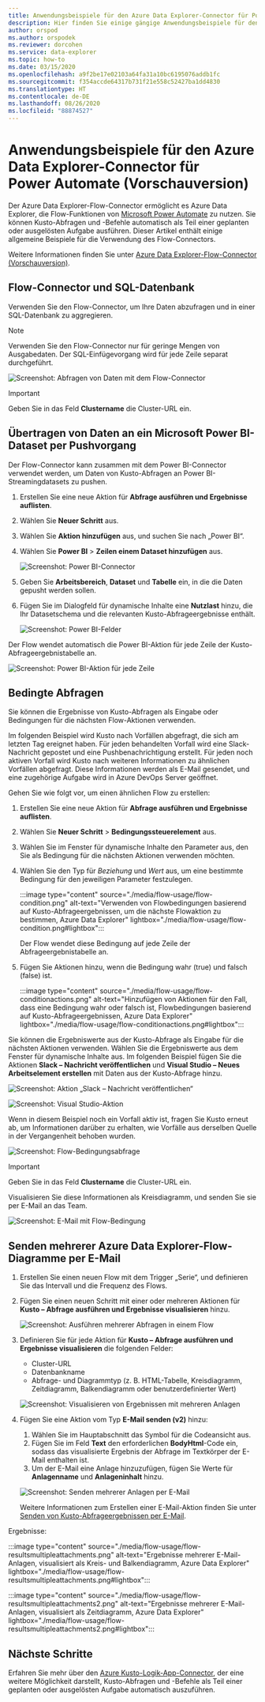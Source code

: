 ```yaml
---
title: Anwendungsbeispiele für den Azure Data Explorer-Connector für Power Automate (Vorschauversion)
description: Hier finden Sie einige gängige Anwendungsbeispiele für den Azure Data Explorer-Connector für Power Automate.
author: orspod
ms.author: orspodek
ms.reviewer: dorcohen
ms.service: data-explorer
ms.topic: how-to
ms.date: 03/15/2020
ms.openlocfilehash: a9f2be17e02103a64fa31a10bc6195076addb1fc
ms.sourcegitcommit: f354accde64317b731f21e558c52427ba1dd4830
ms.translationtype: HT
ms.contentlocale: de-DE
ms.lasthandoff: 08/26/2020
ms.locfileid: "88874527"
---
```

# <a name="usage-examples-for-azure-data-explorer-connector-to-power-automate-preview"></a>Anwendungsbeispiele für den Azure Data Explorer-Connector für Power Automate (Vorschauversion)

Der Azure Data Explorer-Flow-Connector ermöglicht es Azure Data Explorer, die Flow-Funktionen von [Microsoft Power Automate](https://flow.microsoft.com/) zu nutzen. Sie können Kusto-Abfragen und -Befehle automatisch als Teil einer geplanten oder ausgelösten Aufgabe ausführen. Dieser Artikel enthält einige allgemeine Beispiele für die Verwendung des Flow-Connectors.

Weitere Informationen finden Sie unter [Azure Data Explorer-Flow-Connector (Vorschauversion)](flow.md).

## <a name="flow-connector-and-your-sql-database"></a>Flow-Connector und SQL-Datenbank

Verwenden Sie den Flow-Connector, um Ihre Daten abzufragen und in einer SQL-Datenbank zu aggregieren.

> [!Note]
> Verwenden Sie den Flow-Connector nur für geringe Mengen von Ausgabedaten. Der SQL-Einfügevorgang wird für jede Zeile separat durchgeführt. 

![Screenshot: Abfragen von Daten mit dem Flow-Connector](./media/flow-usage/flow-sqlexample.png)

> [!IMPORTANT]
> Geben Sie in das Feld **Clustername** die Cluster-URL ein.

## <a name="push-data-to-a-microsoft-power-bi-dataset"></a>Übertragen von Daten an ein Microsoft Power BI-Dataset per Pushvorgang

Der Flow-Connector kann zusammen mit dem Power BI-Connector verwendet werden, um Daten von Kusto-Abfragen an Power BI-Streamingdatasets zu pushen.

1. Erstellen Sie eine neue Aktion für **Abfrage ausführen und Ergebnisse auflisten**.
1. Wählen Sie **Neuer Schritt** aus.
1. Wählen Sie **Aktion hinzufügen** aus, und suchen Sie nach „Power BI“.
1. Wählen Sie **Power BI** > **Zeilen einem Dataset hinzufügen** aus. 

    ![Screenshot: Power BI-Connector](./media/flow-usage/flow-powerbiconnector.png)

1. Geben Sie **Arbeitsbereich**, **Dataset** und **Tabelle** ein, in die die Daten gepusht werden sollen.
1. Fügen Sie im Dialogfeld für dynamische Inhalte eine **Nutzlast** hinzu, die Ihr Datasetschema und die relevanten Kusto-Abfrageergebnisse enthält.

    ![Screenshot: Power BI-Felder](./media/flow-usage/flow-powerbifields.png)

Der Flow wendet automatisch die Power BI-Aktion für jede Zeile der Kusto-Abfrageergebnistabelle an. 

![Screenshot: Power BI-Aktion für jede Zeile](./media/flow-usage/flow-powerbiforeach.png)

## <a name="conditional-queries"></a>Bedingte Abfragen

Sie können die Ergebnisse von Kusto-Abfragen als Eingabe oder Bedingungen für die nächsten Flow-Aktionen verwenden.

Im folgenden Beispiel wird Kusto nach Vorfällen abgefragt, die sich am letzten Tag ereignet haben. Für jeden behandelten Vorfall wird eine Slack-Nachricht gepostet und eine Pushbenachrichtigung erstellt.
Für jeden noch aktiven Vorfall wird Kusto nach weiteren Informationen zu ähnlichen Vorfällen abgefragt. Diese Informationen werden als E-Mail gesendet, und eine zugehörige Aufgabe wird in Azure DevOps Server geöffnet.

Gehen Sie wie folgt vor, um einen ähnlichen Flow zu erstellen:

1. Erstellen Sie eine neue Aktion für **Abfrage ausführen und Ergebnisse auflisten**.
1. Wählen Sie **Neuer Schritt** > **Bedingungssteuerelement** aus.
1. Wählen Sie im Fenster für dynamische Inhalte den Parameter aus, den Sie als Bedingung für die nächsten Aktionen verwenden möchten.
1. Wählen Sie den Typ für *Beziehung* und *Wert* aus, um eine bestimmte Bedingung für den jeweiligen Parameter festzulegen.

    :::image type="content" source="./media/flow-usage/flow-condition.png" alt-text="Verwenden von Flowbedingungen basierend auf Kusto-Abfrageergebnissen, um die nächste Flowaktion zu bestimmen, Azure Data Explorer" lightbox="./media/flow-usage/flow-condition.png#lightbox":::

    Der Flow wendet diese Bedingung auf jede Zeile der Abfrageergebnistabelle an.
1. Fügen Sie Aktionen hinzu, wenn die Bedingung wahr (true) und falsch (false) ist.

    :::image type="content" source="./media/flow-usage/flow-conditionactions.png" alt-text="Hinzufügen von Aktionen für den Fall, dass eine Bedingung wahr oder falsch ist, Flowbedingungen basierend auf Kusto-Abfrageergebnissen, Azure Data Explorer" lightbox="./media/flow-usage/flow-conditionactions.png#lightbox":::

Sie können die Ergebniswerte aus der Kusto-Abfrage als Eingabe für die nächsten Aktionen verwenden. Wählen Sie die Ergebniswerte aus dem Fenster für dynamische Inhalte aus.
Im folgenden Beispiel fügen Sie die Aktionen **Slack – Nachricht veröffentlichen** und **Visual Studio – Neues Arbeitselement erstellen** mit Daten aus der Kusto-Abfrage hinzu.

![Screenshot: Aktion „Slack – Nachricht veröffentlichen“](./media/flow-usage/flow-slack.png)

![Screenshot: Visual Studio-Aktion](./media/flow-usage/flow-visualstudio.png)

Wenn in diesem Beispiel noch ein Vorfall aktiv ist, fragen Sie Kusto erneut ab, um Informationen darüber zu erhalten, wie Vorfälle aus derselben Quelle in der Vergangenheit behoben wurden.

![Screenshot: Flow-Bedingungsabfrage](./media/flow-usage/flow-conditionquery.png)

> [!IMPORTANT]
> Geben Sie in das Feld **Clustername** die Cluster-URL ein.

Visualisieren Sie diese Informationen als Kreisdiagramm, und senden Sie sie per E-Mail an das Team.

![Screenshot: E-Mail mit Flow-Bedingung](./media/flow-usage/flow-conditionemail.png)

## <a name="email-multiple-azure-data-explorer-flow-charts"></a>Senden mehrerer Azure Data Explorer-Flow-Diagramme per E-Mail

1. Erstellen Sie einen neuen Flow mit dem Trigger „Serie“, und definieren Sie das Intervall und die Frequenz des Flows. 
1. Fügen Sie einen neuen Schritt mit einer oder mehreren Aktionen für **Kusto – Abfrage ausführen und Ergebnisse visualisieren** hinzu. 

    ![Screenshot: Ausführen mehrerer Abfragen in einem Flow](./media/flow-usage/flow-severalqueries.png)

1. Definieren Sie für jede Aktion für **Kusto – Abfrage ausführen und Ergebnisse visualisieren** die folgenden Felder:
    * Cluster-URL
    * Datenbankname
    * Abfrage- und Diagrammtyp (z. B. HTML-Tabelle, Kreisdiagramm, Zeitdiagramm, Balkendiagramm oder benutzerdefinierter Wert)

    ![Screenshot: Visualisieren von Ergebnissen mit mehreren Anlagen](./media/flow-usage/flow-visualizeresultsmultipleattachments.png)

1. Fügen Sie eine Aktion vom Typ **E-Mail senden (v2)** hinzu: 
    1. Wählen Sie im Hauptabschnitt das Symbol für die Codeansicht aus.
    1. Fügen Sie im Feld **Text** den erforderlichen **BodyHtml**-Code ein, sodass das visualisierte Ergebnis der Abfrage im Textkörper der E-Mail enthalten ist.
    1. Um der E-Mail eine Anlage hinzuzufügen, fügen Sie Werte für **Anlagenname** und **Anlageninhalt** hinzu.
    
    ![Screenshot: Senden mehrerer Anlagen per E-Mail](./media/flow-usage/flow-email-multiple-attachments.png)

    Weitere Informationen zum Erstellen einer E-Mail-Aktion finden Sie unter [Senden von Kusto-Abfrageergebnissen per E-Mail](flow.md#email-kusto-query-results). 

Ergebnisse:

:::image type="content" source="./media/flow-usage/flow-resultsmultipleattachments.png" alt-text="Ergebnisse mehrerer E-Mail-Anlagen, visualisiert als Kreis- und Balkendiagramm, Azure Data Explorer" lightbox="./media/flow-usage/flow-resultsmultipleattachments.png#lightbox":::

:::image type="content" source="./media/flow-usage/flow-resultsmultipleattachments2.png" alt-text="Ergebnisse mehrerer E-Mail-Anlagen, visualisiert als Zeitdiagramm, Azure Data Explorer" lightbox="./media/flow-usage/flow-resultsmultipleattachments2.png#lightbox":::

## <a name="next-steps"></a>Nächste Schritte

Erfahren Sie mehr über den [Azure Kusto-Logik-App-Connector](kusto/tools/logicapps.md), der eine weitere Möglichkeit darstellt, Kusto-Abfragen und -Befehle als Teil einer geplanten oder ausgelösten Aufgabe automatisch auszuführen.

